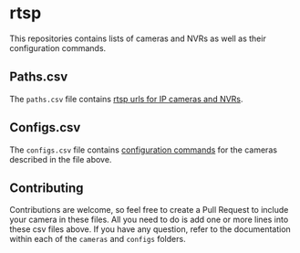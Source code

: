 # rtsp

This repositories contains lists of cameras and NVRs as well as their configuration commands.

## Paths.csv

The `paths.csv` file contains [rtsp urls for IP cameras and NVRs](../master/cameras/paths.csv).

## Configs.csv

The `configs.csv` file contains [configuration commands](../master/configs/configs.csv) for the cameras described in the file above.

## Contributing

Contributions are welcome, so feel free to create a Pull Request to include your camera in these files.
All you need to do is add one or more lines into these csv files above. If you have any question, refer to the documentation within each of the `cameras` and `configs` folders.
